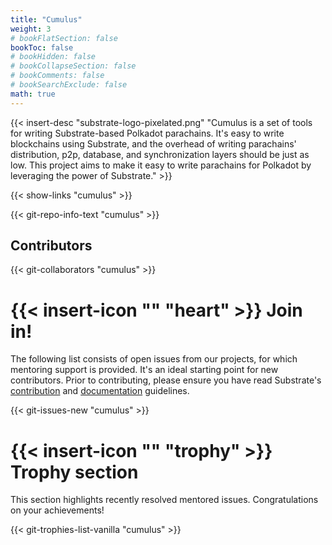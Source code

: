 ```yaml
---
title: "Cumulus"
weight: 3
# bookFlatSection: false
bookToc: false
# bookHidden: false
# bookCollapseSection: false
# bookComments: false
# bookSearchExclude: false
math: true
---
```

<!-- # Cumulus -->
{{< insert-desc "substrate-logo-pixelated.png" "Cumulus is a set of tools for writing Substrate-based Polkadot parachains. It's easy to write blockchains using Substrate, and the overhead of writing parachains' distribution, p2p, database, and synchronization layers should be just as low. This project aims to make it easy to write parachains for Polkadot by leveraging the power of Substrate." >}}

{{< show-links "cumulus" >}}

{{< git-repo-info-text "cumulus" >}}

## Contributors 
{{< git-collaborators "cumulus" >}}

# {{< insert-icon "" "heart" >}} Join in!
The following list consists of open issues from our projects, for which mentoring support is provided. It's an ideal starting point for new contributors. Prior to contributing, please ensure you have read Substrate's [ contribution](https://github.com/paritytech/substrate/blob/master/docs/CONTRIBUTING.adoc) and [documentation](https://github.com/paritytech/substrate/blob/master/docs/DOCUMENTATION_GUIDELINES.md) guidelines.

{{< git-issues-new "cumulus" >}}

# {{< insert-icon "" "trophy" >}} Trophy section
This section highlights recently resolved mentored issues. Congratulations on your achievements!

{{< git-trophies-list-vanilla "cumulus" >}}